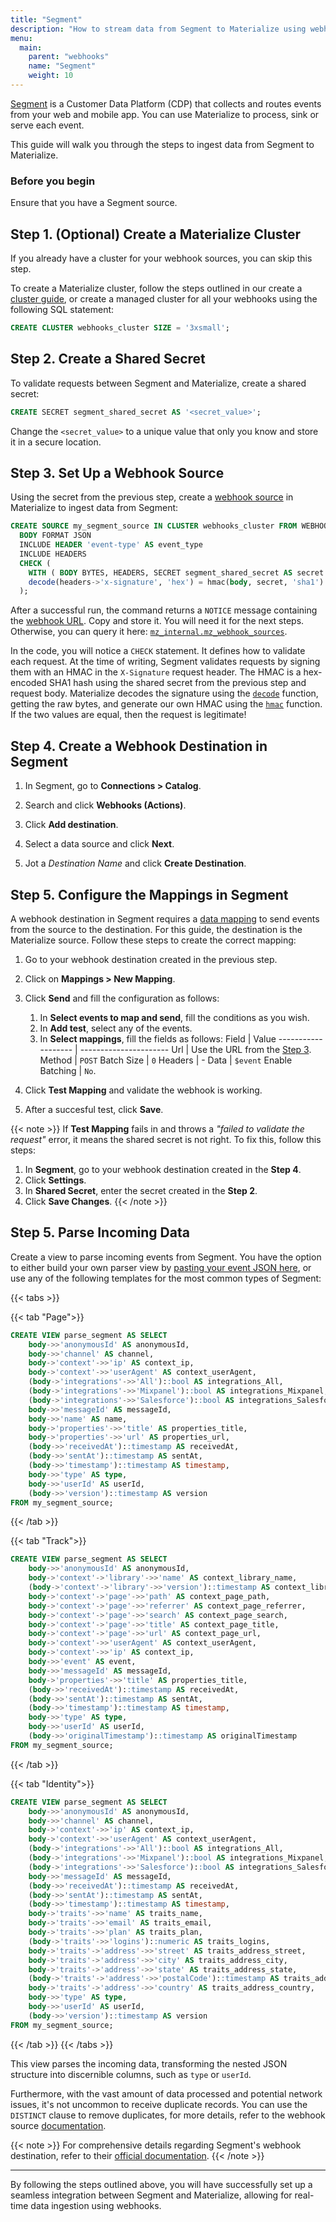 ```yaml
---
title: "Segment"
description: "How to stream data from Segment to Materialize using webhooks"
menu:
  main:
    parent: "webhooks"
    name: "Segment"
    weight: 10
---
```


[Segment](https://Segment.com/) is a Customer Data Platform (CDP) that collects and routes events
from your web and mobile app. You can use Materialize to process, sink or serve each event.

This guide will walk you through the steps to ingest data from Segment to Materialize.

### Before you begin

Ensure that you have a Segment source.

## Step 1. (Optional) Create a Materialize Cluster

If you already have a cluster for your webhook sources, you can skip this step.

To create a Materialize cluster, follow the steps outlined in our
create a [cluster guide](/sql/create-cluster),
or create a managed cluster for all your webhooks using the following SQL statement:

```sql
CREATE CLUSTER webhooks_cluster SIZE = '3xsmall';
```

## Step 2. Create a Shared Secret

To validate requests between Segment and Materialize, create a shared secret:

```sql
CREATE SECRET segment_shared_secret AS '<secret_value>';
```

Change the `<secret_value>` to a unique value that only you know and store it in a secure location.

## Step 3. Set Up a Webhook Source

Using the secret from the previous step, create a [webhook source](/sql/create-source/webhook/)
in Materialize to ingest data from Segment:

```sql
CREATE SOURCE my_segment_source IN CLUSTER webhooks_cluster FROM WEBHOOK
  BODY FORMAT JSON
  INCLUDE HEADER 'event-type' AS event_type
  INCLUDE HEADERS
  CHECK (
    WITH ( BODY BYTES, HEADERS, SECRET segment_shared_secret AS secret BYTES)
    decode(headers->'x-signature', 'hex') = hmac(body, secret, 'sha1')
  );
```

After a successful run, the command returns a `NOTICE` message containing the [webhook URL](https://materialize.com/docs/sql/create-source/webhook/#webhook-url).
Copy and store it. You will need it for the next steps. Otherwise, you can query it here: [`mz_internal.mz_webhook_sources`](https://materialize.com/docs/sql/system-catalog/mz_internal/#mz_webhook_sources).

In the code, you will notice a `CHECK` statement. It defines how to validate each request. At the time of writing, Segment
validates requests by signing them with an HMAC in the `X-Signature` request header. The HMAC is a
hex-encoded SHA1 hash using the shared secret from the previous step and request body. Materialize decodes the signature using
the [`decode`](/sql/functions/#decode) function, getting the raw bytes, and generate our own HMAC
using the [`hmac`](/sql/functions/#hmac) function. If the two values are equal, then the request is
legitimate!

## Step 4. Create a Webhook Destination in Segment

1. In Segment, go to **Connections > Catalog**.

2. Search and click **Webhooks (Actions)**.

3. Click **Add destination**.

4. Select a data source and click **Next**.

5. Jot a *Destination Name* and click **Create Destination**.

## Step 5. Configure the Mappings in Segment

A webhook destination in Segment requires a [data mapping](https://segment.com/blog/data-mapping/) to send events from the source to the destination. For this guide, the destination is the Materialize source. Follow these steps to create the correct mapping:

1. Go to your webhook destination created in the previous step.

2. Click on **Mappings > New Mapping**.

3. Click **Send** and fill the configuration as follows:
   1. In **Select events to map and send**, fill the conditions as you wish.
   2. In **Add test**, select any of the events.
   3. In **Select mappings**, fill the fields as follows:
    Field               | Value
    ------------------- | ----------------------
    Url                 | Use the URL from the [Step 3](`/`).
    Method              | `POST`
    Batch Size          | `0`
    Headers             | -
    Data                | `$event`
    Enable Batching     | `No`.

4. Click **Test Mapping** and validate the webhook is working.

5. After a succesful test, click **Save**.

  {{< note >}}
  If **Test Mapping** fails in and throws a *"failed to validate the request"* error, it means the shared secret is not right. To fix this, follow this steps:
 1. In **Segment**, go to your webhook destination created in the **Step 4**.
 2. Click **Settings**.
 3. In **Shared Secret**, enter the secret created in the **Step 2**.
 4. Click **Save Changes**.
  {{< /note >}}

## Step 5. Parse Incoming Data

Create a view to parse incoming events from Segment. You have the option to either build your own parser view by [pasting your event JSON here](/transform-data/json/), or use any of the following templates for the most common types of Segment:

{{< tabs >}}

{{< tab "Page">}}
```sql
CREATE VIEW parse_segment AS SELECT
    body->>'anonymousId' AS anonymousId,
    body->>'channel' AS channel,
    body->'context'->>'ip' AS context_ip,
    body->'context'->>'userAgent' AS context_userAgent,
    (body->'integrations'->>'All')::bool AS integrations_All,
    (body->'integrations'->>'Mixpanel')::bool AS integrations_Mixpanel,
    (body->'integrations'->>'Salesforce')::bool AS integrations_Salesforce,
    body->>'messageId' AS messageId,
    body->>'name' AS name,
    body->'properties'->>'title' AS properties_title,
    body->'properties'->>'url' AS properties_url,
    (body->>'receivedAt')::timestamp AS receivedAt,
    (body->>'sentAt')::timestamp AS sentAt,
    (body->>'timestamp')::timestamp AS timestamp,
    body->>'type' AS type,
    body->>'userId' AS userId,
    (body->>'version')::timestamp AS version
FROM my_segment_source;
```
{{< /tab >}}

{{< tab "Track">}}

```sql
CREATE VIEW parse_segment AS SELECT
    body->>'anonymousId' AS anonymousId,
    body->'context'->'library'->>'name' AS context_library_name,
    (body->'context'->'library'->>'version')::timestamp AS context_library_version,
    body->'context'->'page'->>'path' AS context_page_path,
    body->'context'->'page'->>'referrer' AS context_page_referrer,
    body->'context'->'page'->>'search' AS context_page_search,
    body->'context'->'page'->>'title' AS context_page_title,
    body->'context'->'page'->>'url' AS context_page_url,
    body->'context'->>'userAgent' AS context_userAgent,
    body->'context'->>'ip' AS context_ip,
    body->>'event' AS event,
    body->>'messageId' AS messageId,
    body->'properties'->>'title' AS properties_title,
    (body->>'receivedAt')::timestamp AS receivedAt,
    (body->>'sentAt')::timestamp AS sentAt,
    (body->>'timestamp')::timestamp AS timestamp,
    body->>'type' AS type,
    body->>'userId' AS userId,
    (body->>'originalTimestamp')::timestamp AS originalTimestamp
FROM my_segment_source;
```

{{< /tab >}}

{{< tab "Identity">}}
```sql
CREATE VIEW parse_segment AS SELECT
    body->>'anonymousId' AS anonymousId,
    body->>'channel' AS channel,
    body->'context'->>'ip' AS context_ip,
    body->'context'->>'userAgent' AS context_userAgent,
    (body->'integrations'->>'All')::bool AS integrations_All,
    (body->'integrations'->>'Mixpanel')::bool AS integrations_Mixpanel,
    (body->'integrations'->>'Salesforce')::bool AS integrations_Salesforce,
    body->>'messageId' AS messageId,
    (body->>'receivedAt')::timestamp AS receivedAt,
    (body->>'sentAt')::timestamp AS sentAt,
    (body->>'timestamp')::timestamp AS timestamp,
    body->'traits'->>'name' AS traits_name,
    body->'traits'->>'email' AS traits_email,
    body->'traits'->>'plan' AS traits_plan,
    (body->'traits'->>'logins')::numeric AS traits_logins,
    body->'traits'->'address'->>'street' AS traits_address_street,
    body->'traits'->'address'->>'city' AS traits_address_city,
    body->'traits'->'address'->>'state' AS traits_address_state,
    (body->'traits'->'address'->>'postalCode')::timestamp AS traits_address_postalCode,
    body->'traits'->'address'->>'country' AS traits_address_country,
    body->>'type' AS type,
    body->>'userId' AS userId,
    (body->>'version')::timestamp AS version
FROM my_segment_source;
```
{{< /tab >}}
{{< /tabs >}}


This view parses the incoming data, transforming the nested JSON structure into discernible columns, such as `type` or `userId`.

Furthermore, with the vast amount of data processed and potential network issues, it's not uncommon to receive duplicate records. You can use the
`DISTINCT` clause to remove duplicates, for more details, refer to the webhook source [documentation](/sql/create-source/webhook/#duplicated-and-partial-events).

{{< note >}} For comprehensive details regarding Segment's webhook destination, refer to their [official documentation](https://segment.com/docs/connections/destinations/catalog/actions-webhook/). {{< /note >}}

---

By following the steps outlined above, you will have successfully set up a seamless integration between Segment and Materialize, allowing for real-time data ingestion using webhooks.
